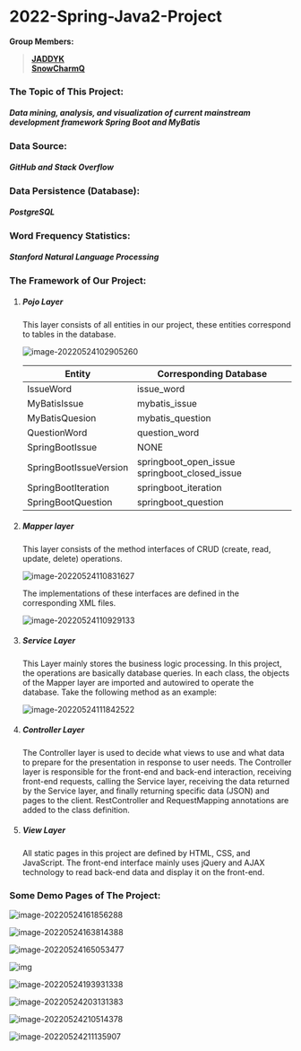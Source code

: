 # **2022-Spring-Java2-Project**

**Group Members:**
> [**JADDYK**](https://github.com/JADDYK) <br>
> [**SnowCharmQ**](https://github.com/SnowCharmQ)

### **The Topic of This Project:**

##### *Data mining, analysis, and visualization of current mainstream development framework Spring Boot and MyBatis*

### Data Source:

##### *GitHub and Stack Overflow*

### Data Persistence (Database):

##### PostgreSQL

### Word Frequency Statistics:

##### Stanford Natural Language Processing

### The Framework of Our Project:

1. ##### Pojo Layer

   This layer consists of all entities in our project, these entities correspond to tables in the database.

   ![image-20220524102905260](https://s2.loli.net/2022/05/24/Ov7iZhy98HISPpl.png)

   | Entity                 | Corresponding Database                        |
      | ---------------------- | --------------------------------------------- |
   | IssueWord              | issue_word                                    |
   | MyBatisIssue           | mybatis_issue                                 |
   | MyBatisQuesion         | mybatis_question                              |
   | QuestionWord           | question_word                                 |
   | SpringBootIssue        | NONE                                          |
   | SpringBootIssueVersion | springboot_open_issue springboot_closed_issue |
   | SpringBootIteration    | springboot_iteration                          |
   | SpringBootQuestion     | springboot_question                           |

2. ##### Mapper layer

   This layer consists of the method interfaces of CRUD (create, read, update, delete) operations.

   ![image-20220524110831627](https://s2.loli.net/2022/05/24/1TwdbmPIleqHEou.png)

   The implementations of these interfaces are defined in the corresponding XML files.

   ![image-20220524110929133](https://s2.loli.net/2022/05/24/LXZDSlYkz5mRQeb.png)

3. ##### Service Layer

   This Layer mainly stores the business logic processing. In this project, the operations are basically database queries. In each class, the objects of the Mapper layer are imported and autowired to operate the database. Take the following method as an example:

   ![image-20220524111842522](https://s2.loli.net/2022/05/24/V6LFzMlhBQoaDSg.png)

4. ##### Controller Layer

   The Controller layer is used to decide what views to use and what data to prepare for the presentation in response to user needs. The Controller layer is responsible for the front-end and back-end interaction, receiving front-end requests, calling the Service layer, receiving the data returned by the Service layer, and finally returning specific data (JSON) and pages to the client. RestController and RequestMapping annotations are added to the class definition.

5. ##### View Layer

   All static pages in this project are defined by HTML, CSS, and JavaScript. The front-end interface mainly uses jQuery and AJAX technology to read back-end data and display it on the front-end.

### Some Demo Pages of The Project:

![image-20220524161856288](https://s2.loli.net/2022/05/24/MpzuQdFeXqYNsfV.png)

![image-20220524163814388](https://s2.loli.net/2022/05/24/GbzANKgE2IOY1fV.png)

![image-20220524165053477](https://s2.loli.net/2022/07/06/LBYRqy6Fmo9bHVX.png)

![img](https://s2.loli.net/2022/05/24/7PGIpaM5Tnx3R9e.jpg)

![image-20220524193931338](https://s2.loli.net/2022/05/24/xRohEb28r4dS1Di.png)

![image-20220524203131383](https://s2.loli.net/2022/05/24/xw8Qtieojfgs5ZD.png)

![image-20220524210514378](https://s2.loli.net/2022/05/24/4zOqmETvPky6GWl.png)

![image-20220524211135907](https://s2.loli.net/2022/05/24/mHQwWlzKx8CX9ct.png)
